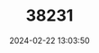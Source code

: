 ---
title: "38231"
category: "Dalbergia hildebrandtii"
draft: false
date: 2024-02-22 13:03:50
languages:
  Malagasy: ["Manarivoroho", "Manary", "Manary toloho", "Manary voraka", "Tsiandalana"]
---